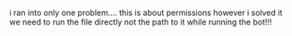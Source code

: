 i ran into only one problem....
this is about permissions
however i solved it
we need to run the file directly not the path to it while running the bot!!!
